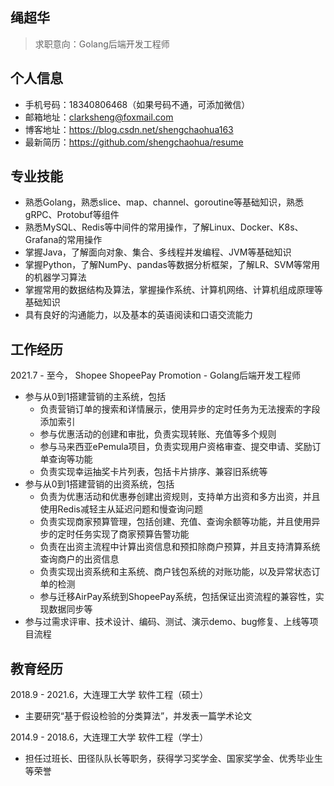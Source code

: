 ## 绳超华
> 求职意向：Golang后端开发工程师

## 个人信息
- 手机号码：18340806468（如果号码不通，可添加微信）
- 邮箱地址：clarksheng@foxmail.com
- 博客地址：https://blog.csdn.net/shengchaohua163
- 最新简历：https://github.com/shengchaohua/resume

## 专业技能
- 熟悉Golang，熟悉slice、map、channel、goroutine等基础知识，熟悉gRPC、Protobuf等组件
- 熟悉MySQL、Redis等中间件的常用操作，了解Linux、Docker、K8s、Grafana的常用操作
- 掌握Java，了解面向对象、集合、多线程并发编程、JVM等基础知识
- 掌握Python，了解NumPy、pandas等数据分析框架，了解LR、SVM等常用的机器学习算法
- 掌握常用的数据结构及算法，掌握操作系统、计算机网络、计算机组成原理等基础知识
- 具有良好的沟通能力，以及基本的英语阅读和口语交流能力

## 工作经历
2021.7 - 至今， Shopee ShopeePay Promotion - Golang后端开发工程师
- 参与从0到1搭建营销的主系统，包括
  - 负责营销订单的搜索和详情展示，使用异步的定时任务为无法搜索的字段添加索引
  - 参与优惠活动的创建和审批，负责实现转账、充值等多个规则
  - 参与马来西亚ePemula项目，负责实现用户资格审查、提交申请、奖励订单查询等功能
  - 负责实现幸运抽奖卡片列表，包括卡片排序、兼容旧系统等
- 参与从0到1搭建营销的出资系统，包括
  - 负责为优惠活动和优惠券创建出资规则，支持单方出资和多方出资，并且使用Redis减轻主从延迟问题和慢查询问题
  - 负责实现商家预算管理，包括创建、充值、查询余额等功能，并且使用异步的定时任务实现了商家预算告警功能
  - 负责在出资主流程中计算出资信息和预扣除商户预算，并且支持清算系统查询商户的出资信息
  - 负责实现出资系统和主系统、商户钱包系统的对账功能，以及异常状态订单的检测
  - 参与迁移AirPay系统到ShopeePay系统，包括保证出资流程的兼容性，实现数据同步等
- 参与过需求评审、技术设计、编码、测试、演示demo、bug修复、上线等项目流程

## 教育经历
2018.9 - 2021.6，大连理工大学 软件工程（硕士）
- 主要研究“基于假设检验的分类算法”，并发表一篇学术论文

2014.9 - 2018.6，大连理工大学 软件工程（学士）
- 担任过班长、田径队队长等职务，获得学习奖学金、国家奖学金、优秀毕业生等荣誉
